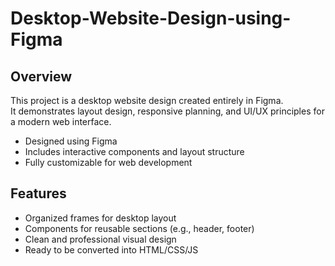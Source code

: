 # Desktop-Website-Design-using-Figma
## Overview
This project is a desktop website design created entirely in Figma.  
It demonstrates layout design, responsive planning, and UI/UX principles for a modern web interface.

- Designed using Figma
- Includes interactive components and layout structure
- Fully customizable for web development

## Features
- Organized frames for desktop layout
- Components for reusable sections (e.g., header, footer)
- Clean and professional visual design
- Ready to be converted into HTML/CSS/JS
